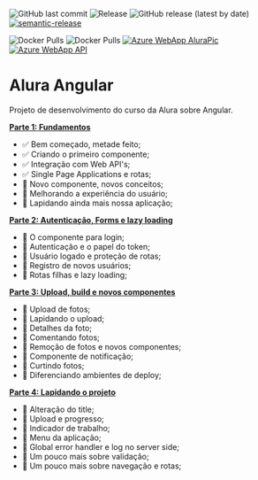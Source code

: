 ![GitHub last commit](https://img.shields.io/github/last-commit/ricardozambon/alura-curso-angular?logo=github&logoColor=white) ![Release](https://github.com/RicardoZambon/Alura-Curso-Angular/workflows/Semantic-Release/badge.svg) ![GitHub release (latest by date)](https://img.shields.io/github/v/release/ricardozambon/alura-curso-angular?logo=github&logoColor=white) [![semantic-release](https://img.shields.io/badge/%20%20%F0%9F%93%A6%F0%9F%9A%80-semantic--release-e10079.svg)](https://github.com/semantic-release/semantic-release)

![Docker Pulls](https://img.shields.io/docker/pulls/ricardozambon/alura-curso-angular-alurapic?color=blue&label=AluraPic%20docker%20pulls&logo=docker&logoColor=white) ![Docker Pulls](https://img.shields.io/docker/pulls/ricardozambon/alura-curso-angular-api?color=blueviolet&label=API%20docker%20pulls&logo=docker&logoColor=white) [![Azure WebApp AluraPic](https://img.shields.io/badge/Azure%20WebApp-AluraPic-blue?logo=microsoft-azure&logoColor=white)](https://alura-curso-angular-alurapic.azurewebsites.net) [![Azure WebApp API](https://img.shields.io/badge/Azure%20WebApp-API-blueviolet?logo=microsoft-azure&logoColor=white)](https://alura-curso-angular-api.azurewebsites.net)

# Alura Angular
Projeto de desenvolvimento do curso da Alura sobre Angular.

**[Parte 1: Fundamentos](https://cursos.alura.com.br/course/angular-fundamentos)** 

* :white_check_mark: Bem começado, metade feito;
* :white_check_mark: Criando o primeiro componente;
* :white_check_mark: Integração com Web API's;
* :white_check_mark: Single Page Applications e rotas;
* :black_square_button: Novo componente, novos conceitos;
* :black_square_button: Melhorando a experiência do usuário;
* :black_square_button: Lapidando ainda mais nossa aplicação;

**[Parte 2: Autenticação, Forms e lazy loading](https://cursos.alura.com.br/course/angular-autenticacao)**

* :black_square_button: O componente para login;
* :black_square_button: Autenticação e o papel do token;
* :black_square_button: Usuário logado e proteção de rotas;
* :black_square_button: Registro de novos usuários;
* :black_square_button: Rotas filhas e lazy loading;

**[Parte 3: Upload, build e novos componentes](https://cursos.alura.com.br/course/angular-upload-build)**

* :black_square_button: Upload de fotos;
* :black_square_button: Lapidando o upload;
* :black_square_button: Detalhes da foto;
* :black_square_button: Comentando fotos;
* :black_square_button: Remoção de fotos e novos componentes;
* :black_square_button: Componente de notificação;
* :black_square_button: Curtindo fotos;
* :black_square_button: Diferenciando ambientes de deploy;

**[Parte 4: Lapidando o projeto](https://cursos.alura.com.br/course/angular-lapidando-projeto)**

* :black_square_button: Alteração do title;
* :black_square_button: Upload e progresso;
* :black_square_button: Indicador de trabalho;
* :black_square_button: Menu da aplicação;
* :black_square_button: Global error handler e log no server side;
* :black_square_button: Um pouco mais sobre validação;
* :black_square_button: Um pouco mais sobre navegação e rotas;

